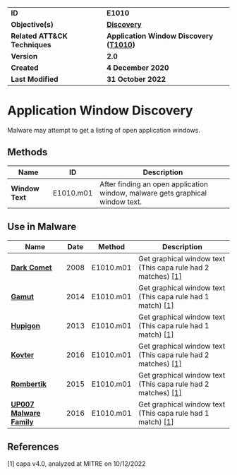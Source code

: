 <table>
<tr>
<td><b>ID</b></td>
<td><b>E1010</b></td>
</tr>
<tr>
<td><b>Objective(s)</b></td>
<td><b><a href="../discovery">Discovery</a></b></td>
</tr>
<tr>
<td><b>Related ATT&CK Techniques</b></td>
<td><b>Application Window Discovery (<a href="https://attack.mitre.org/techniques/T1010/">T1010</a>)</b></td>
</tr>
<tr>
<td><b>Version</b></td>
<td><b>2.0</b></td>
</tr>
<tr>
<td><b>Created</b></td>
<td><b>4 December 2020</b></td>
</tr>
<tr>
<td><b>Last Modified</b></td>
<td><b>31 October 2022</b></td>
</tr>
</table>


# Application Window Discovery

Malware may attempt to get a listing of open application windows.

## Methods

|Name|ID|Description|
|---|---|---|
|**Window Text**|E1010.m01|After finding an open application window, malware gets graphical window text.|

## Use in Malware

|Name|Date|Method|Description|
|---|---|---|---|
|[**Dark Comet**](../xample-malware/dark-comet.md)|2008|E1010.m01|Get graphical window text (This capa rule had 2 matches) [[1]](#1)|
|[**Gamut**](../xample-malware/gamut.md)|2014|E1010.m01|Get graphical window text (This capa rule had 1 match) [[1]](#1)|
|[**Hupigon**](../xample-malware/hupigon.md)|2013|E1010.m01|Get graphical window text (This capa rule had 1 match) [[1]](#1)|
|[**Kovter**](../xample-malware/kovter.md)|2016|E1010.m01|Get graphical window text (This capa rule had 2 matches) [[1]](#1)|
|[**Rombertik**](../xample-malware/rombertik.md)|2015|E1010.m01|Get graphical window text (This capa rule had 2 matches) [[1]](#1)|
|[**UP007 Malware Family**](../xample-malware/up007.md)|2016|E1010.m01|Get graphical window text (This capa rule had 1 match) [[1]](#1)|

## References

<a name="1">[1]</a> capa v4.0, analyzed at MITRE on 10/12/2022

